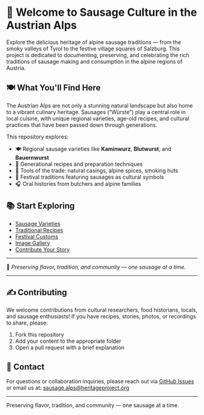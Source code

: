 # 🥩 Welcome to Sausage Culture in the Austrian Alps

Explore the delicious heritage of alpine sausage traditions — from the smoky valleys of Tyrol to the festive village squares of Salzburg.
This project is dedicated to documenting, preserving, and celebrating the rich traditions of sausage making and consumption in the alpine regions of Austria.

## 🍽️ What You'll Find Here

The Austrian Alps are not only a stunning natural landscape but also home to a vibrant culinary heritage. Sausages (“Würste”) play a central role in local cuisine, with unique regional varieties, age-old recipes, and cultural practices that have been passed down through generations.

This repository explores:
- 🍽️ Regional sausage varieties like **Kaminwurz**, **Blutwurst**, and **Bauernwurst**
- 📜 Generational recipes and preparation techniques
- 🧵 Tools of the trade: natural casings, alpine spices, smoking huts
- 🎉 Festival traditions featuring sausages as cultural symbols
- 🎧 Oral histories from butchers and alpine families

## 📚 Start Exploring
- [Sausage Varieties](/docs/sausages.html)
- [Traditional Recipes](/recipes/)
- [Festival Customs](/docs/festivals.html)
- [Image Gallery](/images/)
- [Contribute Your Story](/docs/contributing.html)

---

🍂 *Preserving flavor, tradition, and community — one sausage at a time.*

---

## ✍️ Contributing

We welcome contributions from cultural researchers, food historians, locals, and sausage enthusiasts! If you have recipes, stories, photos, or recordings to share, please:

1. Fork this repository
2. Add your content to the appropriate folder
3. Open a pull request with a brief explanation

## 💬 Contact

For questions or collaboration inquiries, please reach out via [GitHub Issues](https://github.com/your-username/sausage-culture-austrian-alps/issues) or email us at: [sausage.alps@heritageproject.org](mailto:sausage.alps@heritageproject.org)

---

Preserving flavor, tradition, and community — one sausage at a time.
